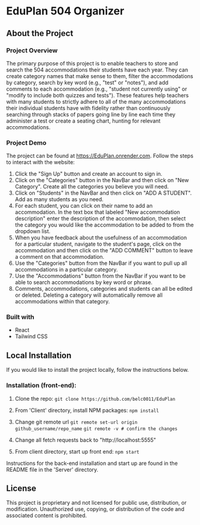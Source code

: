 # EduPlan 504 Organizer

## About the Project

### Project Overview

The primary purpose of this project is to enable teachers to store and search the 504 accommodations their students have each year. They can create category names that make sense to them, filter the accommodations by category, search by key word (e.g., "test" or "notes"), and add comments to each accommodation (e.g., "student not currently using" or "modify to include both quizzes and tests"). These features help teachers with many students to strictly adhere to all of the many accommodations their individual students have with fidelity rather than continuously searching through stacks of papers going line by line each time they administer a test or create a seating chart, hunting for relevant accommodations. 

### Project Demo

The project can be found at https://EduPlan.onrender.com. Follow the steps to interact with the website:

1. Click the "Sign Up" button and create an account to sign in.
2. Click on the "Categories" button in the NavBar and then click on "New Category". Create all the categories you believe you will need.
3. Click on "Students" in the NavBar and then click on "ADD A STUDENT". Add as many students as you need.
4. For each student, you can click on their name to add an accommodation. In the text box that labeled "New accommodation description" enter the description of the accommodation, then select the category you would like the accommodation to be added to from the dropdown list. 
5. When you have feedback about the usefulness of an accommodation for a particular student, navigate to the student's page, click on the accommodation and then click on the "ADD COMMENT" button to leave a comment on that accommodation.
6. Use the "Categories" button from the NavBar if you want to pull up all accommodations in a particular category.
7. Use the "Accommodations" button from the NavBar if you want to be able to search accommodations by key word or phrase.
8. Comments, accommodations, categories and students can all be edited or deleted. Deleting a category will automatically remove all accommodations within that category.

### Built with

* React
* Tailwind CSS

## Local Installation

If you would like to install the project locally, follow the instructions below.

### Installation (front-end):

1. Clone the repo: 
    `git clone https://github.com/belc0011/EduPlan`

2. From 'Client' directory, install NPM packages:
    `npm install`

3. Change git remote url
    `git remote set-url origin github_username/repo_name`
    `git remote -v # confirm the changes`

4. Change all fetch requests back to "http://localhost:5555"

5. From client directory, start up front end:
    `npm start`

Instructions for the back-end installation and start up are found in the README file in the 'Server' directory.

## License

This project is proprietary and not licensed for public use, distribution, or modification. Unauthorized use, copying, or distribution of the code and associated content is prohibited.











